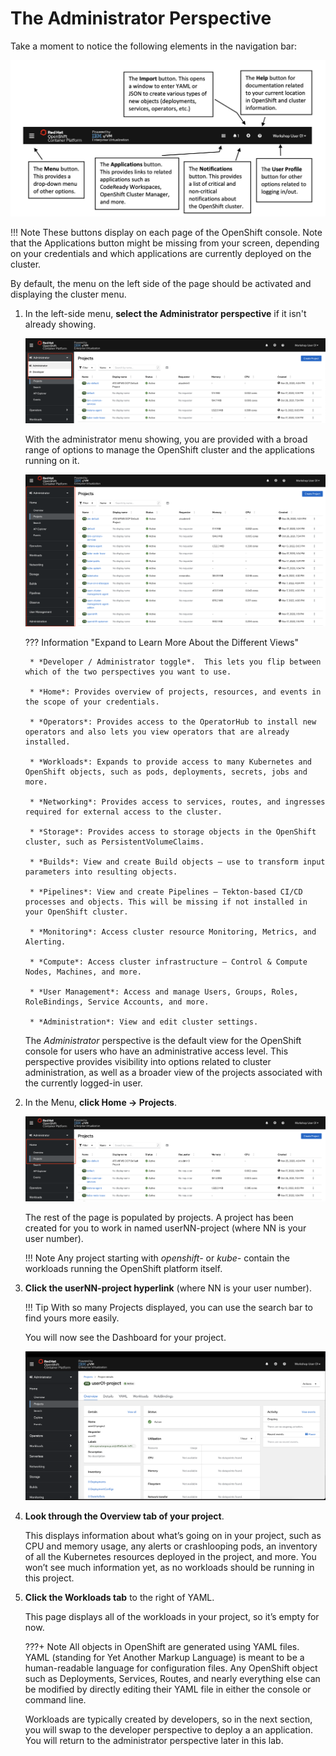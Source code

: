 # The Administrator Perspective

Take a moment to notice the following elements in the navigation bar:

![navigation-bar.png](../images/navigation-bar.png)

!!! Note
    These buttons display on each page of the OpenShift console. Note that the Applications button might be missing from your screen, depending on your credentials and which applications are currently deployed on the cluster.

By default, the menu on the left side of the page should be activated and displaying the cluster menu.

1. In the left-side menu, **select the Administrator perspective** if it isn't already showing.

    ![administrator-perspective.png](../images/administrator-perspective.png)

    With the administrator menu showing, you are provided with a broad range of options to manage the OpenShift cluster and the applications running on it.

    ![administrator-menu.png](../images/administrator-menu.png)

    ??? Information "Expand to Learn More About the Different Views"

        * *Developer / Administrator toggle*.  This lets you flip between which of the two perspectives you want to use.

        * *Home*: Provides overview of projects, resources, and events in the scope of your credentials.

        * *Operators*: Provides access to the OperatorHub to install new operators and also lets you view operators that are already installed.

        * *Workloads*: Expands to provide access to many Kubernetes and OpenShift objects, such as pods, deployments, secrets, jobs and more.

        * *Networking*: Provides access to services, routes, and ingresses required for external access to the cluster.

        * *Storage*: Provides access to storage objects in the OpenShift cluster, such as PersistentVolumeClaims.

        * *Builds*: View and create Build objects – use to transform input parameters into resulting objects.

        * *Pipelines*: View and create Pipelines – Tekton-based CI/CD processes and objects. This will be missing if not installed in your OpenShift cluster.

        * *Monitoring*: Access cluster resource Monitoring, Metrics, and Alerting.

        * *Compute*: Access cluster infrastructure – Control & Compute Nodes, Machines, and more.

        * *User Management*: Access and manage Users, Groups, Roles, RoleBindings, Service Accounts, and more.

        * *Administration*: View and edit cluster settings.

    The *Administrator* perspective is the default view for the OpenShift console for users who have an administrative access level. This perspective provides visibility into options related to cluster administration, as well as a broader view of the projects associated with the currently logged-in user.

1. In the Menu, **click Home -> Projects**.

    ![home-projects.png](../images/home-projects.png)

    The rest of the page is populated by projects. A project has been created for you to work in named userNN-project (where NN is your user number).

    !!! Note
        Any project starting with *openshift-* or *kube-* contain the workloads running the OpenShift platform itself.

1. **Click the userNN-project hyperlink** (where NN is your user number).

    !!! Tip
        With so many Projects displayed, you can use the search bar to find yours more easily.

    You will now see the Dashboard for your project.

    ![empty-openshift-project.png](../images/empty-openshift-project.png)

1. **Look through the Overview tab of your project**.

    This displays information about what’s going on in your project, such as CPU and memory usage, any alerts or crashlooping pods, an inventory of all the Kubernetes resources deployed in the project, and more. You won’t see much information yet, as no workloads should be running in this project.

1. **Click the Workloads tab** to the right of YAML.

    This page displays all of the workloads in your project, so it’s empty for now.

    ???+ Note
        All objects in OpenShift are generated using YAML files. YAML (standing for Yet Another Markup Language) is meant to be a human-readable language for configuration files. Any OpenShift object such as Deployments, Services, Routes, and nearly everything else can be modified by directly editing their YAML file in either the console or command line.

    Workloads are typically created by developers, so in the next section, you will swap to the developer perspective to deploy a an application. You will return to the administrator perspective later in this lab.
